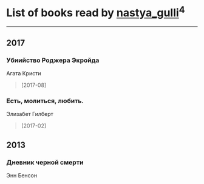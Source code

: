 # List of books read by [nastya_gulli](http://vk.com/id18695910)<sup>4</sup>
---

## 2017

### Убиийство Роджера Экройда
Агата Кристи
> [2017-08] 


### Есть, молиться, любить.
Элизабет Гилберт
> [2017-02] 





## 2013

### Дневник черной смерти
Энн Бенсон



